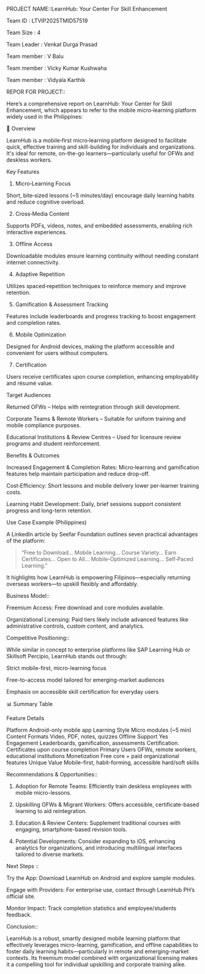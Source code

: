PROJECT NAME::LearnHub: Your Center For Skill Enhancement

Team ID : LTVIP2025TMID57519

Team Size : 4

Team Leader : Venkat Durga Prasad

Team member : V Balu

Team member : Vicky Kumar Kushwaha

Team member : Vidyala Karthik

REPOR FOR PROJECT::

Here’s a comprehensive report on LearnHub: Your Center for Skill Enhancement, which appears to refer to the mobile micro‑learning platform widely used in the Philippines:


📱 Overview

LearnHub is a mobile‑first micro‑learning platform designed to facilitate quick, effective training and skill-building for individuals and organizations. It's ideal for remote, on-the-go learners—particularly useful for OFWs and deskless workers. 


Key Features

1. Micro‑Learning Focus

Short, bite‑sized lessons (~5 minutes/day) encourage daily learning habits and reduce cognitive overload.  



2. Cross‑Media Content

Supports PDFs, videos, notes, and embedded assessments, enabling rich interactive experiences.  



3. Offline Access

Downloadable modules ensure learning continuity without needing constant internet connectivity.  



4. Adaptive Repetition

Utilizes spaced‑repetition techniques to reinforce memory and improve retention.  



5. Gamification & Assessment Tracking

Features include leaderboards and progress tracking to boost engagement and completion rates.  



6. Mobile Optimization

Designed for Android devices, making the platform accessible and convenient for users without computers.  



7. Certification

Users receive certificates upon course completion, enhancing employability and résumé value.  



Target Audiences

Returned OFWs – Helps with reintegration through skill development.  

Corporate Teams & Remote Workers – Suitable for uniform training and mobile compliance purposes.  

Educational Institutions & Review Centres – Used for licensure review programs and student reinforcement.  



Benefits & Outcomes

Increased Engagement & Completion Rates:
Micro‑learning and gamification features help maintain participation and reduce drop-off.  

Cost‑Efficiency:
Short lessons and mobile delivery lower per‑learner training costs.  

Learning Habit Development:
Daily, brief sessions support consistent progress and long-term retention.  


Use Case Example (Philippines)

A LinkedIn article by Seefar Foundation outlines seven practical advantages of the platform:

> “Free to Download… Mobile Learning… Course Variety… Earn Certificates… Open to All… Mobile‑Optimized Learning… Self‑Paced Learning.”  



It highlights how LearnHub is empowering Filipinos—especially returning overseas workers—to upskill flexibly and affordably.



Business Model::

Freemium Access: Free download and core modules available.  

Organizational Licensing: Paid tiers likely include advanced features like administrative controls, custom content, and analytics.  


Competitive Positioning::

While similar in concept to enterprise platforms like SAP Learning Hub or Skillsoft Percipio, LearnHub stands out through:

Strict mobile-first, micro-learning focus

Free-to-access model tailored for emerging-market audiences

Emphasis on accessible skill certification for everyday users



📊 Summary Table

Feature	Details

Platform	          Android-only mobile app
Learning Style	    Micro modules (~5 min)
Content Formats	    Video, PDF, notes, quizzes
Offline Support	    Yes
Engagement	        Leaderboards, gamification, assessments
Certification.     	Certificates upon course completion
Primary Users	      OFWs, remote workers, educational institutions
Monetization	      Free core + paid organizational features
Unique Value	      Mobile-first, habit-forming, accessible hard/soft skills


Recommendations & Opportunities::

1. Adoption for Remote Teams:
Efficiently train deskless employees with mobile micro-lessons.


2. Upskilling OFWs & Migrant Workers:
Offers accessible, certificate-based learning to aid reintegration.


3. Education & Review Centers:
Supplement traditional courses with engaging, smartphone-based revision tools.


4. Potential Developments:
Consider expanding to iOS, enhancing analytics for organizations, and introducing multilingual interfaces tailored to diverse markets.

Next Steps ::

Try the App: Download LearnHub on Android and explore sample modules.

Engage with Providers: For enterprise use, contact through LearnHub PH’s official site.  

Monitor Impact: Track completion statistics and employee/students feedback.


Conclusion::

LearnHub is a robust, smartly designed mobile learning platform that effectively leverages micro-learning, gamification, and offline capabilities to foster daily learning habits—particularly in remote and emerging-market contexts. Its freemium model combined with organizational licensing makes it a compelling tool for individual upskilling and corporate training alike.
